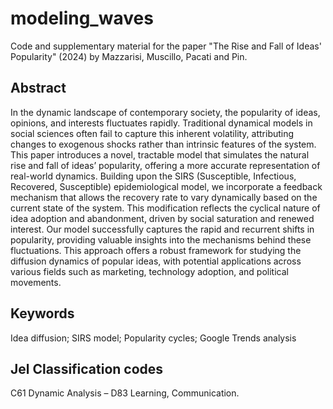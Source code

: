 # modeling_waves

Code and supplementary material for the paper "The Rise and Fall of Ideas' Popularity" (2024) by Mazzarisi, Muscillo, Pacati and Pin.

## Abstract
In the dynamic landscape of contemporary society, the popularity of ideas, opinions, and interests fluctuates rapidly. Traditional dynamical models in social sciences often fail to capture this inherent volatility, attributing changes to exogenous shocks rather than intrinsic features of the system. This paper introduces a novel, tractable model that simulates the natural rise and fall of ideas’ popularity, offering a more accurate representation of real-world dynamics. Building upon the SIRS (Susceptible, Infectious, Recovered, Susceptible) epidemiological model, we incorporate a feedback mechanism that allows the recovery rate to vary dynamically based on the current state of the system. This modification reflects the cyclical nature of idea adoption and abandonment, driven by social saturation and renewed interest. Our model successfully captures the rapid and recurrent shifts in popularity, providing valuable insights into the mechanisms behind these fluctuations. This approach offers a robust framework for studying the diffusion dynamics of popular ideas, with potential applications across various fields such as marketing, technology adoption, and political movements.

## Keywords
Idea diffusion; SIRS model; Popularity cycles; Google Trends analysis

## Jel Classification codes 
C61 Dynamic Analysis – D83 Learning, Communication.
